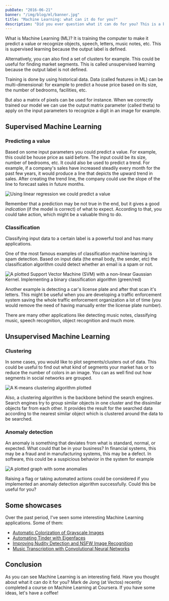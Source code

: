 ```yaml
---
pubDate: "2016-06-21"
banner: "/img/blog/ml/banner.jpg"
title: "Machine Learning: what can it do for you?"
description: "Did you ever question what it can do for you? This is a brief introduction to Machine Learning."
---
```


What is Machine Learning (ML)? It is training the computer to make it predict a value or recognize objects, speech, letters, music notes, etc. This is supervised learning because the output label is defined.

Alternatively, you can also find a set of clusters for example. This could be useful for finding market segments. This is called unsupervised learning because the output label is not defined.

Training is done by using historical data. Data (called features in ML) can be multi-dimensional: for example to predict a house price based on its size, the number of bedrooms, facilities, etc.

But also a matrix of pixels can be used for instance. When we correctly trained our model we can use the output matrix parameter (called theta)
to apply on the input parameters to recognize a digit in an image for example.

## Supervised Machine Learning

### Predicting a value
Based on some input parameters you could predict a value. For example, this could be house price as said before. The input could be its size, number of bedrooms, etc. It could also be used to predict a trend. For example, if a company's sales have increased steadily every month for the past few years, it would produce a line that depicts the upward trend in sales. After creating the trend line, the company could use the slope of the line to forecast sales in future months.

![Using linear regression we could predict a value](/img/blog/ml/linear_regression.gif)

Remember that a prediction may be not true in the end, but it gives a good _indication_ (if the model is correct) of what to expect. According to that, you could take action, which might be a valuable thing to do.

### Classification
Classifying input data to a certain label is a powerful tool and has many applications.

One of the most famous examples of classification machine learning is spam detection. Based on input data (the email body, the sender, etc) the classification algorithm could detect whether an email is a spam or not.

![A plotted Support Vector Machine (SVM) with a non-linear Gaussian Kernel. Implementing a binary classification algorithm (green/red)](/img/ml/svm_guassian_kernel.png)

Another example is detecting a car's license plate and after that scan it's letters. This might be useful when you are developing a traffic enforcement system saving the whole traffic enforcement organization a lot of time (you would remove the need of having manually enter the license plate number).

There are many other applications like detecting music notes, classifying music, speech recognition, object recognition and much more.

## Unsupervised Machine Learning

### Clustering
In some cases, you would like to plot segments/clusters out of data. This could be useful to find out what kind of segments your market has or to reduce the number of colors in an image. You can as well find out how segments in social networks are grouped.

![A K-means clustering algorithm plotted](/img/blog/ml/kmeans_diagram.gif)

Also, a clustering algorithm is the backbone behind the search engines. Search engines try to group similar objects in one cluster and the dissimilar objects far from each other. It provides the result for the searched data according to the nearest similar object which is clustered around the data to be searched.

### Anomaly detection

An anomaly is something that deviates from what is standard, normal, or expected. What could that be in your business?
In financial systems, this may be a fraud and in manufacturing systems, this may be a defect. In software, this could be a
suspicious behavior in the system for example

![A plotted graph with some anomalies](/img/blog/ml/anomaly_detection.png)

Raising a flag or taking automated actions could be considered if you implemented an anomaly detection algorithm successfully. Could this be useful for you?

## Some showcases
Over the past period, I've seen some interesting Machine Learning applications. Some of them:

- [Automatic Colorization of Grayscale Images](https://github.com/satoshiiizuka/siggraph2016_colorization)
- [Automating Tinder with Eigenfaces](http://crockpotveggies.com/2015/02/09/automating-tinder-with-eigenfaces.html)
- [Improving Nudity Detection and NSFW Image Recognition](http://blog.algorithmia.com/2016/06/improving-nudity-detection-nsfw-image-recognition/)
- [Music Transcription with Convolutional Neural Networks](https://www.lunaverus.com/cnn)

## Conclusion
As you can see Machine Learning is an interesting field. Have you thought about what it can do it for you? Mark de Jong (at Vectos) recently completed a course on Machine Learning at Coursera. If you have some ideas, let's have a coffee!
